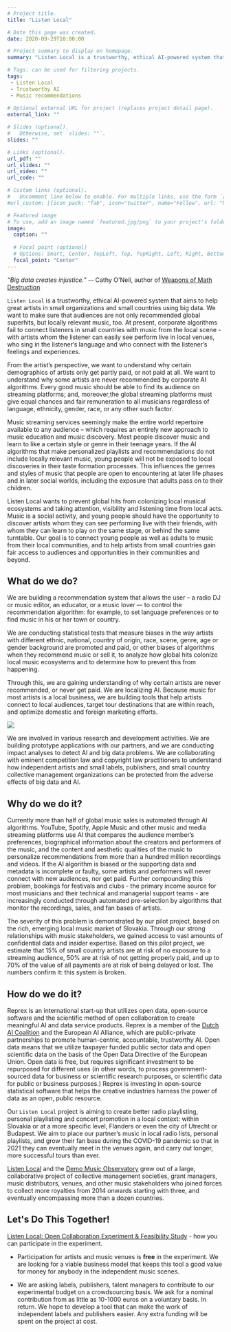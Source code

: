 ```yaml
---
# Project title.
title: "Listen Local"

# Date this page was created.
date: 2020-09-29T10:00:00

# Project summary to display on homepage.
summary: "Listen Local is a trustworthy, ethical AI-powered system that aims to help great artists in small organizations and small countries using big data. We want to make sure that audiences are not only recommended global superhits, but locally relevant music, too. At present, corporate algorithms fail to connect listeners in small countries with music from the local scene - with artists whom the listener can easily see perform live in local venues, who sing in the listener’s language and who connect with the listener’s feelings and experiences."

# Tags: can be used for filtering projects.
tags: 
 - Listen Local
 - Trustworthy AI
 - Music recommendations
 
# Optional external URL for project (replaces project detail page).
external_link: ""

# Slides (optional).
#   Otherwise, set `slides: ""`.
slides: ""

# Links (optional).
url_pdf: ""
url_slides: ""
url_video: ""
url_code: ""

# Custom links (optional).
#   Uncomment line below to enable. For multiple links, use the form `[{...}, {...}, {...}]`.
#url_custom: [{icon_pack: "fab", icon="twitter", name="Follow", url: "https://twitter.com/antaldaniel"}]

# Featured image
# To use, add an image named `featured.jpg/png` to your project's folder. 
image:
  caption: ""
  
  # Focal point (optional)
  # Options: Smart, Center, TopLeft, Top, TopRight, Left, Right, BottomLeft, Bottom, BottomRight
  focal_point: "Center"
---
```


*“Big data creates injustice.”* -- Cathy O'Neil, author of [Weapons of Math Destruction](https://blogs.scientificamerican.com/roots-of-unity/review-weapons-of-math-destruction/)


`Listen Local` is a trustworthy, ethical AI-powered system that aims to help great artists in small organizations and small countries using big data. We want to make sure that audiences are not only recommended global superhits, but locally relevant music, too. At present, corporate algorithms fail to connect listeners in small countries with music from the local scene - with artists whom the listener can easily see perform live in local venues, who sing in the listener’s language and who connect with the listener’s feelings and experiences.

From the artist’s perspective, we want to understand why certain demographics of artists  only get partly paid, or not paid at all. We want to understand why some artists are never recommended by corporate AI algorithms. Every good music should be able to find its audience on streaming platforms; and, moreover,the global streaming platforms must give equal chances and fair remuneration to all musicians regardless of language, ethnicity, gender, race, or any other such factor. 

Music streaming services seemingly make the entire world repertoire available to any audience – which requires an entirely new approach to music education and music discovery. Most people discover music and learn to like a certain style or genre in their teenage years. If the AI algorithms that make personalized playlists and recommendations do not include locally relevant music, young people will not be exposed to local discoveries in their taste formation processes. This influences the genres and styles of music that people are open to encountering at later life phases and in later social worlds, including the exposure that adults pass on to their children.

Listen Local wants to prevent global hits from colonizing local musical ecosystems and taking attention, visibility and listening time from local acts. Music is a social activity, and young people should have the opportunity to discover artists whom they can see performing live with their friends, with whom they can learn to play on the same stage, or behind the same turntable. Our goal is to connect young people as well as adults to  music from  their local communities, and to help artists from small countries gain fair access to audiences and opportunities in their communities and beyond.

## What do we do?
We are building a recommendation system that allows the user – a radio DJ or music editor, an educator, or a music lover –- to control the recommendation algorithm: for example, to set language preferences or to find music in his or her town or country.

We are conducting statistical tests that measure biases in the way artists with different ethnic, national, country of origin, race, scene, genre, age or gender background are promoted and paid, or other biases of algorithms when they recommend music or sell it, to analyze how global hits colonize local music ecosystems and to determine how to prevent this from happening.

Through this, we are gaining understanding of why certain artists are never recommended, or never get paid.
We are localizing AI. Because music for most artists is a local business, we are building tools that help artists connect to local audiences, target tour destinations that are within reach, and optimize domestic and foreign marketing efforts.

![](https://dataandlyrics.com/post/2020-12-15-alternative-recommendations/mind_map_recommendations_hu598e31fbda7e27fa2531c6d1d2d7129e_95495_2000x2000_fit_q90_lanczos.jpg)

We are involved in various research and development activities. We are building prototype applications with our partners, and we are conducting impact analyses to detect AI and big data problems. We are collaborating with eminent competition law and copyright law practitioners to understand how independent artists and small labels, publishers, and small country collective management organizations can be protected from the adverse effects of big data and AI.
 
## Why do we do it?
Currently more than half of global music sales is automated through AI algorithms.  YouTube, Spotify, Apple Music and other music and media streaming platforms use AI that compares the audience member’s preferences, biographical information about the creators and performers of the music, and the content and aesthetic qualities of the music to personalize recommendations from more than a hundred million recordings and videos. If the AI algorithm is biased or the supporting data and metadata is incomplete or faulty, some artists and performers will never connect  with new audiences, nor get paid. Further compounding this problem, bookings for festivals and clubs - the primary income source for most musicians and their technical and managerial support teams - are increasingly conducted through automated pre-selection by algorithms that monitor the recordings, sales, and fan bases of artists.

The severity of this problem is demonstrated by our pilot project, based on the rich, emerging local music market of Slovakia. Through our strong relationships with music stakeholders, we gained access to vast amounts of confidential data and insider expertise. Based on this pilot project, we estimate that 15% of small country artists are at risk of no exposure to a streaming audience, 50% are at risk of not getting properly paid, and up to 70% of the value of all payments are at risk of being delayed or lost. The numbers confirm it:  this system is broken.


## How do we do it?

Reprex is an international start-up that utilizes open data, open-source software and the scientific method of open collaboration to create meaningful AI and data service products. Reprex is a member of the [Dutch AI Coalition](post/2021-02-16-nlaic/) and the European AI Alliance, which are public-private partnerships to promote human-centric, accountable, trustworthy AI. Open data means that we utilize taxpayer funded public sector data and open scientific data on the basis of the Open Data Directive of the European Union. Open data is free, but requires significant investment to be repurposed for different uses (in other words, to process government-sourced data for business or scientific research purposes, or scientific data for public or business purposes.)  Reprex is investing in open-source statistical software that helps the creative industries harness the power of data as an open,  public resource.

Our `Listen Local` project is aiming to create better radio playlisting, personal playlisting and concert promotion in a local context: within Slovakia or at a more specific level, Flanders or even the city of Utrecht or Budapest. We aim to place our partner’s music in local radio lists, personal playlists, and grow their fan base during the COVID-19 pandemic so that in 2021 they can eventually meet in the venues again, and carry out longer, more successful tours than ever. 

[Listen Local](https://listenlocal.community/index.html) and the [Demo Music Observatory](https://music.dataobservatory.eu/) grew out of a large, collaborative project of collective management societies, grant managers, music distributors, venues, and other music stakeholders who joined forces to collect more royalties from 2014 onwards starting with three, and eventually encompassing more than a dozen countries.

## Let's Do This Together!

[Listen Local: Open Collaboration Experiment & Feasibility Study](https://dataandlyrics.com/post/2020-10-19-listen-local/) - how you can participate in the experiment.

* Participation for artists and music venues is **free** in the experiment. We are looking for a viable business model that keeps this tool a good value for money for anybody in the independent music scenes.

* We are asking labels, publishers, talent managers to contribute to our experimental budget on a crowdsourcing basis.  We ask for a nominal contribution from as little as 10-1000 euros on a voluntary basis.  In return. We hope to develop a tool that can make the work of independent labels and publishers easier. Any extra funding will be spent on the project at cost.
